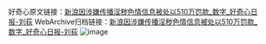 好奇心原文链接：[新浪因涉嫌传播淫秽色情信息被处以510万罚款_数字_好奇心日报-刘荻](https://www.qdaily.com/articles/140.html)
WebArchive归档链接：[新浪因涉嫌传播淫秽色情信息被处以510万罚款_数字_好奇心日报-刘荻](http://web.archive.org/web/20190623145144/https://www.qdaily.com/articles/140.html)
![image](http://ww3.sinaimg.cn/large/007d5XDply1g3v3y9p2v1j30u01qlk35)